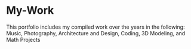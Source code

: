 # My-Work
This portfolio includes my compiled work over the years in the following: Music, Photography, Architecture and Design, Coding, 3D Modeling, and Math Projects
